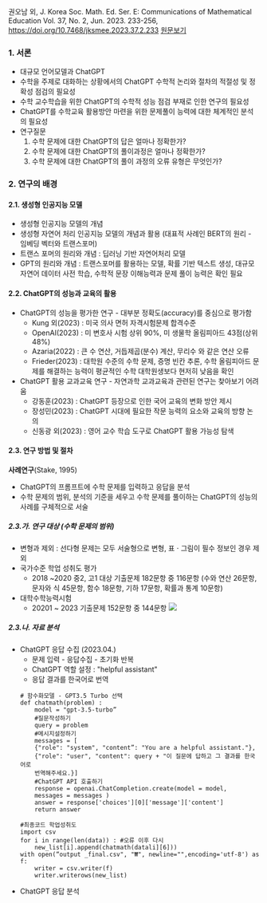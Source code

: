 권오남 외, J. Korea Soc. Math. Ed. Ser. E: Communications of Mathematical Education Vol. 37, No. 2, Jun. 2023. 233-256, https://doi.org/10.7468/jksmee.2023.37.2.233
[원문보기](attachments/KCI_FI002975707.pdf)
### 1. 서론
* 대규모 언어모델과 ChatGPT
* 수학을 주제로 대화하는 상황에서의 ChatGPT 수학적 논리와 절차의 적절성 및 정확성 점검의 필요성
* 수학 교수학습을 위한 ChatGPT의 수학적 성능 점검 부재로 인한 연구의 필요성
* ChatGPT를 수학교육 활용방안 마련을 위한 문제풀이 능력에 대한 체계적인 분석의 필요성
* 연구질문
	1. 수학 문제에 대한 ChatGPT의 답은 얼마나 정확한가?
	2. 수학 문제에 대한 ChatGPT의 풀이과정은 얼마나 정확한가?
	3. 수학 문제에 대한 ChatGPT의 풀이 과정의 오류 유형은 무엇인가?
###  2. 연구의 배경
#### 2.1. 생성형 인공지능 모델
* 생성형 인공지능 모델의 개념 
* 생성형 자연어 처리 인공지능 모델의 개념과 활용 (대표적 사례인 BERT의 원리 - 임베딩 벡터와 트랜스포머)
* 트랜스 포머의 원리와 개념 : 딥러닝 기반 자연어처리 모델
* GPT의 원리와 개념 : 트랜스포머를 활용하는 모델, 확률 기반 텍스트 생성, 대규모 자연어 데이터 사전 학습, 수학적 문장 이해능력과 문제 풀이 능력은 확인 필요
#### 2.2. ChatGPT의 성능과 교육의 활용
* ChatGPT의 성능을 평가한 연구  - 대부분 정확도(accuracy)를 중심으로 평가함
	* Kung 외(2023) : 미국 의사 면허 자격시험문제 합격수준
	* OpenAI(2023) : 미 변호사 시험 상위 90%, 미 생물학 올림피아드 43점(상위 48%)
	* Azaria(2022) : 큰 수 연산, 거듭제곱(분수) 계산, 무리수 와 같은 연산 오류
	* Frieder(2023) : 대학원 수준의 수학 문제, 증명 빈칸 추론, 수학 올림피아드 문제를 해결하는 능력이 평균적인 수학 대학원생보다 현저히 낮음을 확인
* ChatGPT 활용 교과교육 연구 - 자연과학 교과교육과 관련된 연구는 찾아보기 어려움
	* 강동훈(2023) : ChatGPT 등장으로 인한 국어 교육의 변화 방안 제시 
	* 장성민(2023) : ChatGPT 시대에 필요한 작문 능력의 요소와 교육의 방향 논의
	* 신동광 외(2023) : 영어 교수 학습 도구로 ChatGPT 활용 가능성 탐색
#### 2.3. 연구 방법 및 절차
**사례연구**(Stake, 1995)
* ChatGPT의 프롬프트에 수학 문제를 입력하고 응답을 분석
* 수학 문제의 범위, 분석의 기준을 세우고 수학 문제를 풀이하는 ChatGPT의 성능의 사례를 구체적으로 서술
##### 2.3.가. 연구 대상 (수학 문제의 범위) 
* 변형과 제외 : 선다형 문제는 모두 서술형으로 변형, 표 $\cdot$ 그림이 필수 정보인 경우 제외
* 국가수준 학업 성취도 평가
	* 2018 ~2020 중2, 고1 대상 기출문제 182문항 중 116문항 (수와 연산 26문항, 문자와 식 45문항, 함수 18문항, 기하 17문항, 확률과 통계 10문항)
* 대학수학능력시험 
	* 20201 ~ 2023 기출문제 152문항 중 144문항
	![](Pasted%20image%2020240417172629.png)

##### 2.3.나. 자료 분석
* ChatGPT 응답 수집 (2023.04.)
	* 문제 입력 - 응답수집 - 초기화 반복
	* ChatGPT 역할 설정 : "helpful assistant"
	* 응답 결과를 한국어로 번역
	```
	# 함수화모델 - GPT3.5 Turbo 선택 
	def chatmath(problem) :
		model = "gpt-3.5-turbo” 
		#질문작성하기  
		query = problem
		#메시지설정하기 
		messages = [
		{"role": "system", "content”: "You are a helpful assistant."},
		{"role": "user", "content": query + "이 질문에 답하고 그 결과를 한국어로 
		번역해주세요.}]
		#ChatGPT API 호출하기
		response = openai.ChatCompletion.create(model = model,
		messages = messages )  
		answer = response['choices'][0]['message']['content']
		return answer
	
	#최종코드 학업성취도  
	import csv  
	for i in range(len(data)) : #오류 이후 다시
		new_list[i].append(chatmath(datali][6]))  
	with open(“output _final.csv", "₩", newline="",encoding='utf-8') as f:
		writer = csv.writer(f)
		writer.writerows(new_list)
	```
* ChatGPT 응답 분석